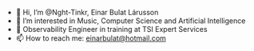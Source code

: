 - 👋 Hi, I’m @Nght-Tinkr, Einar Bulat Lárusson
- 👀 I’m interested in Music, Computer Science and Artificial Intelligence
- 🌱 Observability Engineer in training at TSI Expert Services
- 📫 How to reach me: einarbulat@hotmail.com


